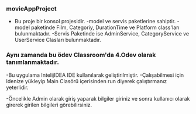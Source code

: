 ### movieAppProject

- Bu proje bir konsol projesidir.
-model ve servis paketlerine sahiptir.
-model paketinde Film, Categoriy, DurationTime ve Platform class'ları bulunmaktadır.
-Servis Paketinde ise AdminService, CategoryService ve UserService Clasları bulunmaktadır.

### Aynı zamanda bu ödev Classroom'da 4.Odev olarak tanımlanmaktadır.

-Bu uygulama IntelijIDEA IDE kullanılarak geliştirilmiştir.
-Çalışabilmesi için Idenize yükleyip Main Clasörü içerisinden run diyerek çalıştırmanız yeterlidir.

-Öncelikle Admin olarak giriş yaparak bilgiler giriniz ve sonra kullanıcı olarak girerek girilen bilgileri görebilirsiniz.
